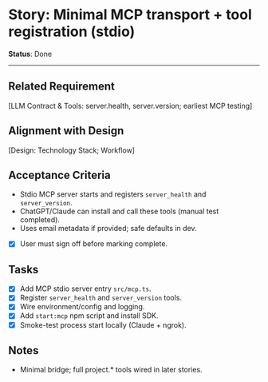 # Story: Minimal MCP transport + tool registration (stdio)

**Status**: Done

---

## Related Requirement

[LLM Contract & Tools: server.health, server.version; earliest MCP testing]

## Alignment with Design

[Design: Technology Stack; Workflow]

## Acceptance Criteria

- Stdio MCP server starts and registers `server_health` and `server_version`.
- ChatGPT/Claude can install and call these tools (manual test completed).
- Uses email metadata if provided; safe defaults in dev.
- [x] User must sign off before marking complete.

## Tasks

- [x] Add MCP stdio server entry `src/mcp.ts`.
- [x] Register `server_health` and `server_version` tools.
- [x] Wire environment/config and logging.
- [x] Add `start:mcp` npm script and install SDK.
- [x] Smoke-test process start locally (Claude + ngrok).

## Notes

- Minimal bridge; full project.\* tools wired in later stories.
